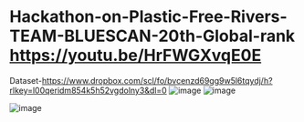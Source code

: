 # Hackathon-on-Plastic-Free-Rivers-TEAM-BLUESCAN-20th-Global-rank https://youtu.be/HrFWGXvqE0E
Dataset-https://www.dropbox.com/scl/fo/bvcenzd69gg9w5l6tqydj/h?rlkey=l00qeridm854k5h52vgdolny3&dl=0
![image](https://github.com/shivamkapoor172002/Hackathon-on-Plastic-Free-Rivers-TEAM-BLUESCAN-20th-Global-rank/assets/92868323/f9e3a5ef-4c06-4815-ada4-564eee4e51a1)
![image](https://github.com/shivamkapoor172002/Hackathon-on-Plastic-Free-Rivers-TEAM-BLUESCAN-20th-Global-rank/assets/92868323/8b804cde-bfc6-4f21-bd09-b2ff9443669e)

![image](https://github.com/shivamkapoor172002/Hackathon-on-Plastic-Free-Rivers-TEAM-BLUESCAN-20th-Global-rank/assets/92868323/303a9065-00a5-497a-ae47-636fe7e2df4e)

